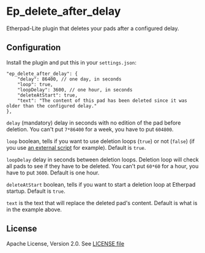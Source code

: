 # Ep_delete_after_delay

Etherpad-Lite plugin that deletes your pads after a configured delay.

## Configuration

Install the plugin and put this in your `settings.json`:

    "ep_delete_after_delay": {
        "delay": 86400, // one day, in seconds
        "loop": true,
        "loopDelay": 3600, // one hour, in seconds
        "deleteAtStart": true,
        "text": "The content of this pad has been deleted since it was older than the configured delay."
    },

`delay` (mandatory) delay in seconds with no edition of the pad before deletion. You can't put `7*86400` for a week, you have to put `604800`.

`loop` boolean, tells if you want to use deletion loops (`true`) or not (`false`) (if you use [an external script](https://framagit.org/framasoft/pad_delete_after_delay) for example). Default is `true`.

`loopDelay` delay in seconds between deletion loops. Deletion loop will check all pads to see if they have to be deleted. You can't put `60*60` for a hour, you have to put `3600`. Default is one hour.

`deleteAtStart` boolean, tells if you want to start a deletion loop at Etherpad startup. Default is `true`.

`text` is the text that will replace the deleted pad's content. Default is what is in the example above.

## License

Apache License, Version 2.0. See [LICENSE file](LICENSE)
